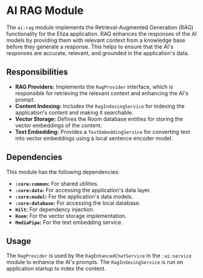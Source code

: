 # AI RAG Module

The `ai:rag` module implements the Retrieval-Augmented Generation (RAG) functionality for the Eliza application. RAG enhances the responses of the AI models by providing them with relevant context from a knowledge base before they generate a response. This helps to ensure that the AI's responses are accurate, relevant, and grounded in the application's data.

## Responsibilities

- **RAG Providers:** Implements the `RagProvider` interface, which is responsible for retrieving the relevant context and enhancing the AI's prompt.
- **Content Indexing:** Includes the `RagIndexingService` for indexing the application's content and making it searchable.
- **Vector Storage:** Defines the Room database entities for storing the vector embeddings of the content.
- **Text Embedding:** Provides a `TextEmbeddingService` for converting text into vector embeddings using a local sentence encoder model.

## Dependencies

This module has the following dependencies:

- **`:core:common`:** For shared utilities.
- **`:core:data`:** For accessing the application's data layer.
- **`:core:model`:** For the application's data models.
- **`:core:database`:** For accessing the local database.
- **`Hilt`:** For dependency injection.
- **`Room`:** For the vector storage implementation.
- **`MediaPipe`:** For the text embedding service.

## Usage

The `RagProvider` is used by the `RagEnhancedChatService` in the `:ai:service` module to enhance the AI's prompts. The `RagIndexingService` is run on application startup to index the content.
